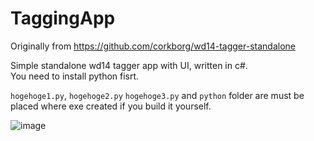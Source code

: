 # TaggingApp

Originally from https://github.com/corkborg/wd14-tagger-standalone

Simple standalone wd14 tagger app with UI, written in c#.  
You need to install python fisrt.

`hogehoge1.py`, `hogehoge2.py` `hogehoge3.py` and `python` folder are must be placed where exe created if you build it yourself.    

![image](https://github.com/suzaku01/TaggingApp/assets/89909040/06a10e56-ad70-433a-bc66-42236ef22a7e)

